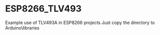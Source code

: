 # ESP8266_TLV493
Example use of TLV493A in ESP8266 projects
Just copy the directory to Arduino\libraries
